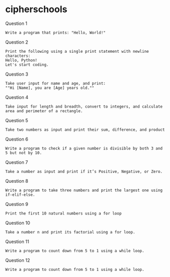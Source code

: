 # cipherschools 

Question 1

    Write a program that prints: "Hello, World!"

Question 2

    ⁠Print the following using a single print statement with newline characters:
    Hello, Python!
    Let's start coding.

Question 3

    Take user input for name and age, and print:
    ""Hi [Name], you are [Age] years old.""

Question 4

    Take input for length and breadth, convert to integers, and calculate area and perimeter of a rectangle.

Question 5

    Take two numbers as input and print their sum, difference, and product

Question 6

    Write a program to check if a given number is divisible by both 3 and 5 but not by 10.

Question 7

    Take a number as input and print if it’s Positive, Negative, or Zero.

Question 8

    Write a program to take three numbers and print the largest one using if-elif-else.

Question 9

    Print the first 10 natural numbers using a for loop
Question 10

    ⁠Take a number n and print its factorial using a for loop.
Question 11

    Write a program to count down from 5 to 1 using a while loop.
Question 12

    Write a program to count down from 5 to 1 using a while loop.



